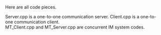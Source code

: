 Here are all code pieces.

Server.cpp is a one-to-one communication server.
Client.cpp is a one-to-one communication client.<br>
MT_Client.cpp and MT_Server.cpp are concurrent IM system codes.
